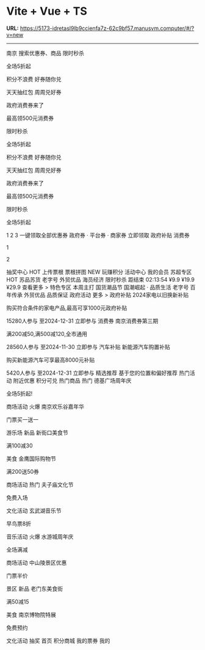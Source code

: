 # Vite + Vue + TS

**URL:** https://5173-idretasl9lb9ccienfa7z-62c9bf57.manusvm.computer/#/?v=new

---

南京
搜索优惠券、商品
限时秒杀

全场5折起

积分不浪费 好券随你兑

天天抽红包 周周兑好券

政府消费券来了

最高领500元消费券

限时秒杀

全场5折起

积分不浪费 好券随你兑

天天抽红包 周周兑好券

政府消费券来了

最高领500元消费券

限时秒杀

全场5折起

1
2
3
一键领取全部优惠券
政府券 · 平台券 · 商家券
立即领取
政府补贴
消费券

1

2

抽奖中心
HOT
上传票根
票根拼图
NEW
玩赚积分
活动中心
我的会员
苏超专区
HOT
苏品苏货
老字号
外贸优品
海员经济
限时秒杀
距结束 02:13:54
¥9.9
¥19.9
¥29.9
查看更多 >
特色专区
本周主打
国货潮品节
国潮崛起 · 品质生活
老字号
百年传承
外贸优品
品质保证
政府活动
更多 >
政府补贴
2024家电以旧换新补贴

购买符合条件的家电产品,最高可享1000元政府补贴

15280人参与
至2024-12-31
立即参与
消费券
南京消费券第三期

满200减50,满500减120,全市通用

28560人参与
至2024-11-30
立即参与
汽车补贴
新能源汽车购置补贴

购买新能源汽车可享最高8000元补贴

5420人参与
至2024-12-31
立即参与
精选推荐
基于您的位置和偏好推荐
热门活动
附近优惠
积分可兑
热门商品
热门
德基广场周年庆

全场5折起!

商场活动
火爆
南京欢乐谷嘉年华

门票买一送一

游乐场
新品
新街口美食节

满100减30

美食
金鹰国际购物节

满200送50券

商场活动
热门
夫子庙文化节

免费入场

文化活动
玄武湖音乐节

早鸟票8折

音乐活动
火爆
水游城周年庆

全场满减

商场活动
中山陵景区优惠

门票半价

景区
新品
老门东美食街

满50减15

美食
南京博物院特展

免费预约

文化活动
抽奖
首页
积分商城
我的票券
我的